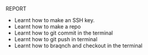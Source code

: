REPORT

- Learnt how to make an SSH key.
- Learnt how to make a repo
- Learnt how to git commit in the terminal
- Learnt how to git push in terminal
- Learnt how to braqnch and checkout in the terminal

